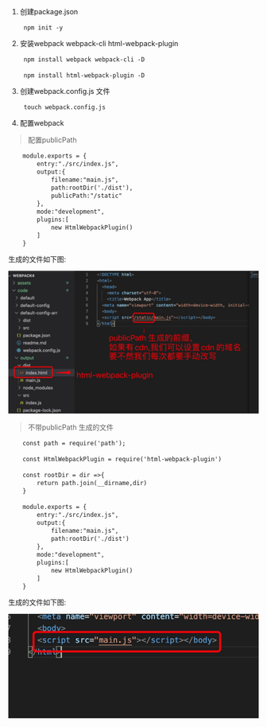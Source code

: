 1. 创建package.json

        npm init -y

2. 安装webpack webpack-cli html-webpack-plugin

        npm install webpack webpack-cli -D

        npm install html-webpack-plugin -D

3. 创建webpack.config.js 文件

        touch webpack.config.js

4. 配置webpack

> 配置publicPath

        module.exports = {
            entry:"./src/index.js",
            output:{
                filename:"main.js",
                path:rootDir('./dist'),
                publicPath:"/static"
            },
            mode:"development",
            plugins:[
                new HtmlWebpackPlugin()
            ]
        }

   生成的文件如下图:

   ![avatar](../../assets/publicPath.jpg)

> 不带publicPath 生成的文件

        const path = require('path');

        const HtmlWebpackPlugin = require('html-webpack-plugin')

        const rootDir = dir =>{
            return path.join(__dirname,dir)
        }

        module.exports = {
            entry:"./src/index.js",
            output:{
                filename:"main.js",
                path:rootDir('./dist')
            },
            mode:"development",
            plugins:[
                new HtmlWebpackPlugin()
            ]
        }
    
   生成的文件如下图:

   ![avatar](../../assets/publicPath1.jpg)